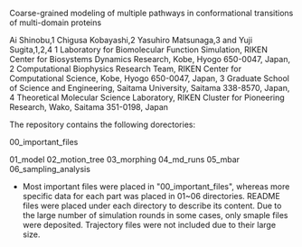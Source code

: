 Coarse-grained modeling of multiple pathways in conformational transitions of multi-domain proteins


Ai Shinobu,1 Chigusa Kobayashi,2 Yasuhiro Matsunaga,3 and Yuji Sugita,1,2,4
1 Laboratory  for  Biomolecular  Function  Simulation,  RIKEN  Center  for  Biosystems  Dynamics Research, Kobe, Hyogo 650-0047, Japan, 2 Computational Biophysics Research Team, RIKEN Center for Computational Science, Kobe, Hyogo 650-0047, Japan, 3 Graduate School of Science and Engineering, Saitama University, Saitama 338-8570, Japan, 4 Theoretical Molecular Science Laboratory, RIKEN Cluster for Pioneering Research, Wako, Saitama 351-0198, Japan

The repository contains the following dorectories: 

00_important_files

01_model
02_motion_tree
03_morphing
04_md_runs
05_mbar
06_sampling_analysis

* Most important files were placed in "00_important_files", whereas more specific data for each part was placed in 01~06 directories.
README files were placed under each directory to describe its content. 
Due to the large number of simulation rounds in some cases, only smaple files were deposited. 
Trajectory files were not included due to their large size. 
